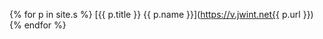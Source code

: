 ---
---
{% for p in site.s %}
[{{ p.title }}  {{ p.name }}](https://v.jwint.net{{ p.url }})
{% endfor %}
